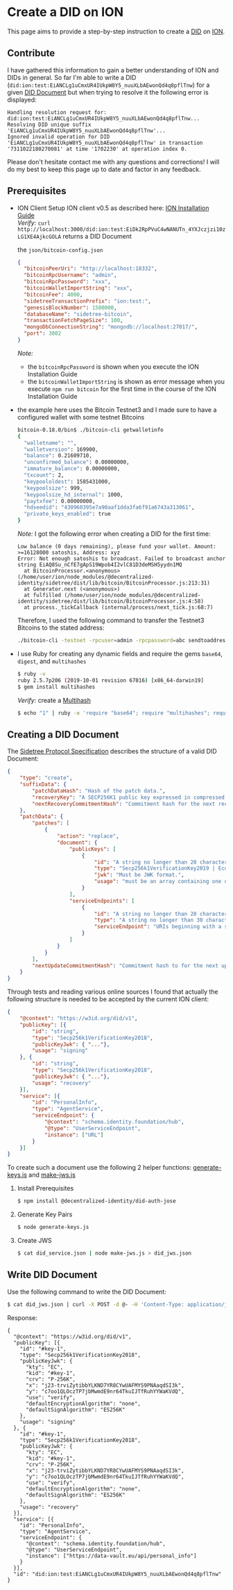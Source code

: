 # Create a DID on ION

This page aims to provide a step-by-step instruction to create a [DID](https://w3c.github.io/did-core/) on [ION](https://github.com/decentralized-identity/ion).

## Contribute

I have gathered this information to gain a better understanding of ION and DIDs in general. So far I'm able to write a DID (`did:ion:test:EiANCLg1uCmxUR4IUkpW8Y5_nuuXLbAEwonQd4q8pflTnw`) for a given [DID Document](did.json) but when trying to resolve it the following error is displayed:    
```
Handling resolution request for: did:ion:test:EiANCLg1uCmxUR4IUkpW8Y5_nuuXLbAEwonQd4q8pflTnw...
Resolving DID unique suffix 'EiANCLg1uCmxUR4IUkpW8Y5_nuuXLbAEwonQd4q8pflTnw'...
Ignored invalid operation for DID 'EiANCLg1uCmxUR4IUkpW8Y5_nuuXLbAEwonQd4q8pflTnw' in transaction '7311022180270081' at time '1702230' at operation index 0.
```    
Please don't hesitate contact me with any questions and corrections! I will do my best to keep this page up to date and factor in any feedback.

## Prerequisites

* ION Client
    Setup ION client v0.5 as described here: [ION Installation Guide](https://github.com/decentralized-identity/ion/blob/master/install-guide.md)    
    *Verify:* `curl http://localhost:3000/did:ion:test:EiDk2RpPVuC4wNANUTn_4YXJczjzi10zLG1XE4AjkcGOLA` returns a DID Document

    the `json/bitcoin-config.json`   
    ```json
    {
      "bitcoinPeerUri": "http://localhost:18332",
      "bitcoinRpcUsername": "admin",
      "bitcoinRpcPassword": "xxx",
      "bitcoinWalletImportString": "xxx",
      "bitcoinFee": 4000,
      "sidetreeTransactionPrefix": "ion:test:",
      "genesisBlockNumber": 1500000,
      "databaseName": "sidetree-bitcoin",
      "transactionFetchPageSize": 100,
      "mongoDbConnectionString": "mongodb://localhost:27017/",
      "port": 3002
    }
    ```
    *Note:*    

    * the `bitcoinRpcPassword` is shown when you execute the ION Installation Guide    
    * the `bitcoinWalletImportString` is shown as error message when you execute `npm run bitcoin` for the first time in the course of the ION Installation Guide

* the example here uses the Bitcoin Testnet3 and I made sure to have a configured wallet with some testnet Bitcoins    
    ```bash
    bitcoin-0.18.0/bin$ ./bitcoin-cli getwalletinfo
    {
      "walletname": "",
      "walletversion": 169900,
      "balance": 0.21609710,
      "unconfirmed_balance": 0.00000000,
      "immature_balance": 0.00000000,
      "txcount": 2,
      "keypoololdest": 1585431000,
      "keypoolsize": 999,
      "keypoolsize_hd_internal": 1000,
      "paytxfee": 0.00000000,
      "hdseedid": "430960395e7a90aaf1dda3fa6f91a6743a313061",
      "private_keys_enabled": true
    }
    ```
    *Note:* I got the following error when creating a DID for the first time:    
    ```
    Low balance (0 days remaining), please fund your wallet. Amount: >=16128000 satoshis, Address: xyz
  Error: Not enough satoshis to broadcast. Failed to broadcast anchor string EiAQ8Su_nCfE7gApS19Wpob4I2vlC81D3deMSH5yydn1MQ
      at BitcoinProcessor.<anonymous> (/home/user/ion/node_modules/@decentralized-identity/sidetree/dist/lib/bitcoin/BitcoinProcessor.js:213:31)
      at Generator.next (<anonymous>)
      at fulfilled (/home/user/ion/node_modules/@decentralized-identity/sidetree/dist/lib/bitcoin/BitcoinProcessor.js:4:58)
      at process._tickCallback (internal/process/next_tick.js:68:7)
    ```    
    Therefore, I used the following command to transfer the Testnet3 Bitcoins to the stated address:    
    ```bash
    ./bitcoin-cli -testnet -rpcuser=admin -rpcpassword=abc sendtoaddress xyz 0.215
    ```

* I use Ruby for creating any dynamic fields and require the gems `base64`, `digest`, and `multihashes`        
    ```bash
    $ ruby -v
    ruby 2.5.7p206 (2019-10-01 revision 67816) [x86_64-darwin19]
    $ gem install multihashes
    ```    
    *Verify:* create a [Multihash](https://multiformats.io/multihash/)    
    ```bash
    $ echo "1" | ruby -e 'require "base64"; require "multihashes"; require "digest"; puts Base64.strict_encode64(Multihashes.encode(Digest::SHA256.digest(ARGF.read), "sha2-256")).gsub("=","")'
    ```

## Creating a DID Document

The [Sidetree Protocol Specification](https://github.com/decentralized-identity/sidetree/blob/master/docs/protocol.md#create-operation-request-body-schema) describes the structure of a valid DID Document:    

```json
{
    "type": "create",
    "suffixData": {
        "patchDataHash": "Hash of the patch data.",
        "recoveryKey": "A SECP256K1 public key expressed in compressed JWK format.",
        "nextRecoveryCommitmentHash": "Commitment hash for the next recovery."
    },
    "patchData": {
        "patches": [
            {
                "action": "replace",
                "document": {
                    "publicKeys": [
                        {
                            "id": "A string no longer than 20 characters.",
                            "type": "Secp256k1VerificationKey2019 | EcdsaSecp256k1VerificationKey2019 | JwsVerificationKey2020",
                            "jwk": "Must be JWK format.",
                            "usage": "must be an array containing one or more of the 3 usage types: ops, general, or auth"
                        }
                    ],
                    "serviceEndpoints": [
                        {
                            "id": "A string no longer than 20 characters.",
                            "type": "A string no longer than 30 characters.",
                            "serviceEndpoint": "URIs beginning with a scheme segment (i.e. http://, git://), and be no longer than 80 characters."
                        }
                    ]
                }
            }
        ],
        "nextUpdateCommitmentHash": "Commitment hash to for the next update.",
    }          
}
```    

Through tests and reading various online sources I found that actually the following structure is needed to be accepted by the current ION client:    

```json
{
    "@context": "https://w3id.org/did/v1",
    "publicKey": [{
        "id": "string",
        "type": "Secp256k1VerificationKey2018",
        "publicKeyJwk": { "..."},
        "usage": "signing"
    }, {
        "id": "string",
        "type": "Secp256k1VerificationKey2018",
        "publicKeyJwk": { "..."},
        "usage": "recovery"
    }],
    "service": [{
        "id": "PersonalInfo",
        "type": "AgentService",
        "serviceEndpoint": {
            "@context": "schema.identity.foundation/hub",
            "@type": "UserServiceEndpoint",
            "instance": ["URL"]
        }
    }]
}
```

To create such a document use the following 2 helper functions: [generate-keys.js](generate-keys.js) and [make-jws.js](make-jws.js)    

1. Install Prerequisites    
    ```bash
    $ npm install @decentralized-identity/did-auth-jose
    ``` 

2. Generate Key Pairs    
    ```bash
    $ node generate-keys.js
    ```

3. Create JWS
    ```bash
    $ cat did_service.json | node make-jws.js > did_jws.json
    ```    

## Write DID Document
Use the following command to write the DID Document:    

```bash    
$ cat did_jws.json | curl -X POST -d @- -H 'Content-Type: application/json' http://localhost:3000
```    

Response:
```
{
  "@context": "https://w3id.org/did/v1",
  "publicKey": [{
    "id": "#key-1",
    "type": "Secp256k1VerificationKey2018",
    "publicKeyJwk": {
      "kty": "EC",
      "kid": "#key-1",
      "crv": "P-256K",
      "x": "j23-trviZytibbYLKND7YR8CYwUAFMYS9PNAaqdSI3k",
      "y": "c7oo1QLOczTP7jbMwmdE9nr64TkuIJTfRuhYYWaKVdQ",
      "use": "verify",
      "defaultEncryptionAlgorithm": "none",
      "defaultSignAlgorithm": "ES256K"
    },
    "usage": "signing"
  }, {
    "id": "#key-1",
    "type": "Secp256k1VerificationKey2018",
    "publicKeyJwk": {
      "kty": "EC",
      "kid": "#key-1",
      "crv": "P-256K",
      "x": "j23-trviZytibbYLKND7YR8CYwUAFMYS9PNAaqdSI3k",
      "y": "c7oo1QLOczTP7jbMwmdE9nr64TkuIJTfRuhYYWaKVdQ",
      "use": "verify",
      "defaultEncryptionAlgorithm": "none",
      "defaultSignAlgorithm": "ES256K"
    },
    "usage": "recovery"
  }],
  "service": [{
    "id": "PersonalInfo",
    "type": "AgentService",
    "serviceEndpoint": {
      "@context": "schema.identity.foundation/hub",
      "@type": "UserServiceEndpoint",
      "instance": ["https://data-vault.eu/api/personal_info"]
    }
  }],
  "id": "did:ion:test:EiANCLg1uCmxUR4IUkpW8Y5_nuuXLbAEwonQd4q8pflTnw"
}
```
